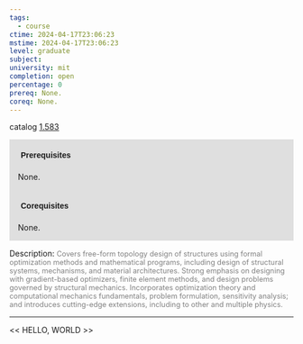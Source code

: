 ```yaml
---
tags:
  - course
ctime: 2024-04-17T23:06:23
mstime: 2024-04-17T23:06:23
level: graduate
subject: 
university: mit
completion: open
percentage: 0
prereq: None.
coreq: None.
---
```


catalog [1.583](http://student.mit.edu/catalog/m1c.html#1.583)

<span style="display: block; padding: 15px; background-color: rgb(100, 100, 100, 0.2);"><font id="m_prereq279_0" style="display: block; font-family: Arial, sans-serif; font-weight: bold; padding: 5px">Prerequisites</font><br><span id="prereq279_0">None.</span></span>
<span style="display: block; padding: 15px; background-color: rgb(100, 100, 100, 0.2);"><font id="m_coreq279_0" style="display: block; font-family: Arial, sans-serif; font-weight: bold; padding: 5px">Corequisites</font><br><span id="coreq279_0">None.</span></span>

<font style="">Description:</font>
<font style="color: grey; font-size: 0.8rem;">Covers free-form topology design of structures using formal optimization methods and mathematical programs, including design of structural systems, mechanisms, and material architectures. Strong emphasis on designing with gradient-based optimizers, finite element methods, and design problems governed by structural mechanics. Incorporates optimization theory and computational mechanics fundamentals, problem formulation, sensitivity analysis; and introduces cutting-edge extensions, including to other and multiple physics.</font>



---

<< HELLO, WORLD >>
